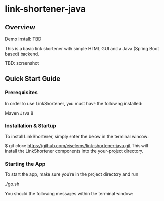 # link-shortener-java

## Overview

Demo Install: TBD

This is a basic link shortener with simple HTML GUI and a Java (Spring Boot based) backend.

TBD: screenshot

## Quick Start Guide

### Prerequisites

In order to use LinkShortener, you must have the following installed:

Maven
Java 8

### Installation & Startup

To install LinkShortener, simply enter the below in the terminal window:

$ git clone https://github.com/eiselems/link-shortener-java.git
This will install the LinkShortener components into the your-project directory.

### Starting the App

To start the app, make sure you're in the project directory and run

./go.sh <To be added>

You should the following messages within the terminal window:

<TBD>